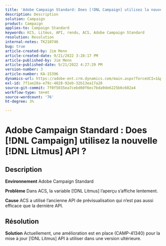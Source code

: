 ```yaml
---
title: 'Adobe Campaign Standard: Does [!DNL Campaign] utilisez la nouvelle [!DNL Litmus] API ?'
description: Description
solution: Campaign
product: Campaign
applies-to: Campaign Standard
keywords: KCS, Litmus, API, rendu, ACS, Adobe Campaign Standard
resolution: Resolution
internal-notes: TK210746
bug: true
article-created-by: Jim Menn
article-created-date: 9/21/2022 3:28:17 PM
article-published-by: Jim Menn
article-published-date: 9/21/2022 4:27:29 PM
version-number: 3
article-number: KA-15396
dynamics-url: https://adobe-ent.crm.dynamics.com/main.aspx?forceUCI=1&pagetype=entityrecord&etn=knowledgearticle&id=8c66a603-c239-ed11-9db1-0022480866ad
exl-id: 7f1ae28a-e79c-4828-92eb-32b13ea17a28
source-git-commit: 7f0f5035ea7cebd60f6ec7bda9de6225b6c602a4
workflow-type: tm+mt
source-wordcount: '76'
ht-degree: 3%

---
```


# Adobe Campaign Standard : Does [!DNL Campaign] utilisez la nouvelle [!DNL Litmus] API ?

## Description


<b>Environnement</b>
Adobe Campaign Standard

<b>Problème</b>
Dans ACS, la variable [!DNL Litmus] l’aperçu s’affiche lentement.

<b>Cause</b>
ACS a utilisé l’ancienne API de prévisualisation qui n’est pas aussi efficace que la dernière API.


## Résolution


<b>Solution</b>
Actuellement, une amélioration est en place (CAMP-41340) pour la mise à jour [!DNL Litmus] API à utiliser dans une version ultérieure.

